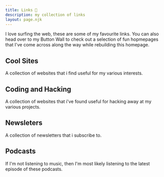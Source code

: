 ```yaml
---
title: Links 🔗
description: my collection of links
layout: page.njk
---
```


I love surfing the web, these are some of my favourite links. You can also head over to my Button Wall to check out a selection of fun hopmepages that I've come across along the way while rebuilding this homepage.

## Cool Sites

A collection of websites that i find useful for my various interests.

## Coding and Hacking

A collection of websites that i've found useful for hacking away at my various projects.

## Newsleters

A collection of newsletters that i subscribe to.

## Podcasts

If I'm not listening to music, then I'm most likely listening to the latest episode of these podcasts.